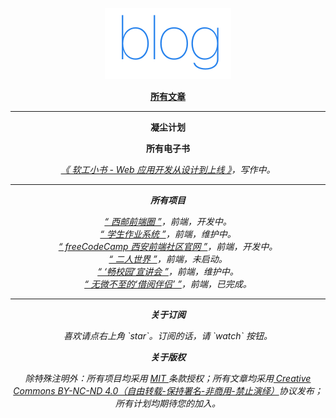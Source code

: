 <p align="center">
    <a href="https://github.com/icorvoh/FSD-Debris">
        <img width="202" alt="icorvoh's blog" src="./assets/blog.png">
    </a>
</p>

<p align="center">
    <a href="https://github.com/icorvoh/FSD-Debris/issues"><b>所有文章</b></a>
</p>

<hr/>

<p align="center">
    <b>凝尘计划</b>
</p>

<p align="center">
    <b>所有电子书</b>
</p>

<p>
    <div align="center"><i><a href="https://github.com/Couple-Us/Software-Web-Ebook">《 软工小书 - Web 应用开发从设计到上线 》</a>，写作中。</div>
</p>

<hr/>

<p align="center">
    <b>所有项目</b>
</p>

<p>
    <div align="center"><i><a href="https://github.com/icorvoh/XUPT-FE">“ 西邮前端圈 ”</a>，前端，开发中。</i></div>
    <div align="center"><i><a href="https://github.com/icorvoh/Coursework-System">“ 学生作业系统 ”</a>，前端，维护中。</i></div>
    <div align="center"><i><a href="https://github.com/FreeCodeCamp-XiAn/FreeCodeCamp-XiAn.github.io">“ freeCodeCamp 西安前端社区官网 ”</a>，前端，开发中。</i></div>
    <div align="center"><i><a href="#">“ 二人世界 ”</a>，前端，未启动。</i></div>
    <div align="center"><i><a href="https://github.com/icorvoh/HaiTou-FE">“ ‘畅校园’宣讲会 ”</a>，前端，维护中。</i></div>
    <div align="center"><i><a href="https://github.com/icorvoh/Borrow-Book">“ 无微不至的‘借阅伴侣’ ”</a>，前端，已完成。</i></div>
</p>

<hr/>

<p align="center"><b>关于订阅</b></p>

<p align="center">喜欢请点右上角 `star`。订阅的话，请 `watch` 按钮。</p>

<p align="center"><b>关于版权</b></p>

<p align="center">除特殊注明外：所有项目均采用 <a href="https://opensource.org/licenses/mit-license.php">MIT </a>条款授权；所有文章均采用<a href="http://creativecommons.org/licenses/by-nc-nd/4.0/deed.zh"> Creative Commons BY-NC-ND 4.0（自由转载-保持署名-非商用-禁止演绎）</a>协议发布；所有计划均期待您的加入。</p>